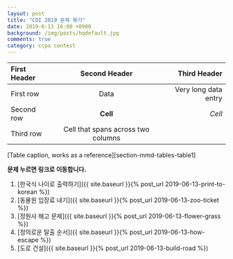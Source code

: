 ```yaml
---
layout: post
title: "COI 2019 문제 복기"
date: 2019-6-13 16:00 +0900
background: /img/posts/hqdefault.jpg
comments: true
category: ccpa contest
---
```


| First Header | Second Header | Third Header |
| :------------ | :-----------: | -------------------: |
| First row | Data | Very long data entry |
| Second row | **Cell** | *Cell* |
| Third row | Cell that spans across two columns ||
[Table caption, works as a reference][section-mmd-tables-table1] 

**문제 누르면 링크로 이동합니다.**

1. [한국식 나이로 출력하기]({{ site.baseurl }}{% post_url 2019-06-13-print-to-korean %})
2. [동물원 입장료 내기]({{ site.baseurl }}{% post_url 2019-06-13-zoo-ticket %})
3. [정원사 해고 문제]({{ site.baseurl }}{% post_url 2019-06-13-flower-grass %})
4. [정의로운 탈출 순서]({{ site.baseurl }}{% post_url 2019-06-13-how-escape %})
5. [도로 건설]({{ site.baseurl }}{% post_url 2019-06-13-build-road %})
